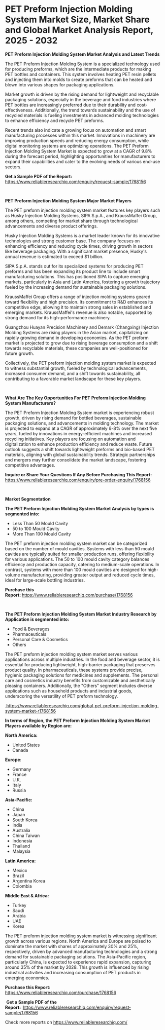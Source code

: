 <p><h1>PET Preform Injection Molding System Market Size, Market Share and Global Market Analysis Report, 2025 - 2032</h1></p><p><strong>PET Preform Injection Molding System Market Analysis and Latest Trends</strong></p>
<p><p>The PET Preform Injection Molding System is a specialized technology used for producing preforms, which are the intermediate products for making PET bottles and containers. This system involves heating PET resin pellets and injecting them into molds to create preforms that can be heated and blown into various shapes for packaging applications. </p><p>Market growth is driven by the rising demand for lightweight and recyclable packaging solutions, especially in the beverage and food industries where PET bottles are increasingly preferred due to their durability and cost-effectiveness. Additionally, the trend towards sustainability and the use of recycled materials is fueling investments in advanced molding technologies to enhance efficiency and recycle PET preforms.</p><p>Recent trends also indicate a growing focus on automation and smart manufacturing processes within this market. Innovations in machinery are improving production speeds and reducing energy consumption, while digital monitoring systems are optimizing operations. The PET Preform Injection Molding System Market is expected to grow at a CAGR of 9.8% during the forecast period, highlighting opportunities for manufacturers to expand their capabilities and cater to the evolving needs of various end-use sectors.</p></p>
<p><strong>Get a Sample PDF of the Report:&nbsp;</strong> <a href="https://www.reliableresearchiq.com/enquiry/request-sample/1768156?utm_campaign=2853&utm_medium=2&utm_source=Github&utm_content=ia&utm_term=27022025&utm_id=pet-preform-injection-molding-system">https://www.reliableresearchiq.com/enquiry/request-sample/1768156</a></p>
<p>&nbsp;</p>
<p><strong>PET Preform Injection Molding System Major Market Players</strong></p>
<p><p>The PET preform injection molding system market features key players such as Husky Injection Molding Systems, SIPA S.p.A., and KraussMaffei Group, among others, competing for market share through technological advancements and diverse product offerings. </p><p>Husky Injection Molding Systems is a market leader known for its innovative technologies and strong customer base. The company focuses on enhancing efficiency and reducing cycle times, driving growth in sectors like beverage packaging. With a significant market presence, Husky's annual revenue is estimated to exceed $1 billion.</p><p>SIPA S.p.A. stands out for its specialized systems for producing PET preforms and has been expanding its product line to include smart manufacturing solutions. This has positioned SIPA to capture emerging markets, particularly in Asia and Latin America, fostering a growth trajectory fueled by the increasing demand for sustainable packaging solutions.</p><p>KraussMaffei Group offers a range of injection molding systems geared toward flexibility and high precision. Its commitment to R&D enhances its competitive edge, allowing it to maintain strong sales in established and emerging markets. KraussMaffei's revenue is also notable, supported by strong demand for its high-performance machinery.</p><p>Guangzhou Huayan Precision Machinery and Demark (Changxing) Injection Molding Systems are rising players in the Asian market, capitalizing on rapidly growing demand in developing economies. As the PET preform market is projected to grow due to rising beverage consumption and a shift towards recyclable materials, these companies are well-positioned for future growth.</p><p>Collectively, the PET preform injection molding system market is expected to witness substantial growth, fueled by technological advancements, increased consumer demand, and a shift towards sustainability, all contributing to a favorable market landscape for these key players.</p></p>
<p>&nbsp;</p>
<p><strong>What Are The Key Opportunities For PET Preform Injection Molding System Manufacturers?</strong></p>
<p><p>The PET Preform Injection Molding System market is experiencing robust growth, driven by rising demand for bottled beverages, sustainable packaging solutions, and advancements in molding technology. The market is projected to expand at a CAGR of approximately 6-8% over the next five years, fueled by innovations in energy-efficient machines and increased recycling initiatives. Key players are focusing on automation and digitalization to enhance production efficiency and reduce waste. Future outlook suggests a shift towards lightweight preforms and bio-based PET materials, aligning with global sustainability trends. Strategic partnerships and mergers may further consolidate the market landscape, fostering competitive advantages.</p></p>
<p><strong>Inquire or Share Your Questions If Any Before Purchasing This Report:</strong> <a href="https://www.reliableresearchiq.com/enquiry/pre-order-enquiry/1768156?utm_campaign=2853&utm_medium=2&utm_source=Github&utm_content=ia&utm_term=27022025&utm_id=pet-preform-injection-molding-system">https://www.reliableresearchiq.com/enquiry/pre-order-enquiry/1768156</a></p>
<p>&nbsp;</p>
<p><strong>Market Segmentation</strong></p>
<p><strong>The PET Preform Injection Molding System Market Analysis by types is segmented into:</strong></p>
<p><ul><li>Less Than 50 Mould Cavity</li><li>50 to 100 Mould Cavity</li><li>More Than 100 Mould Cavity</li></ul></p>
<p><p>The PET preform injection molding system market can be categorized based on the number of mould cavities. Systems with less than 50 mould cavities are typically suited for smaller production runs, offering flexibility for various applications. The 50 to 100 mould cavity category balances efficiency and production capacity, catering to medium-scale operations. In contrast, systems with more than 100 mould cavities are designed for high-volume manufacturing, providing greater output and reduced cycle times, ideal for large-scale bottling industries.</p></p>
<p><strong>Purchase this Report:&nbsp;</strong><a href="https://www.reliableresearchiq.com/purchase/1768156?utm_campaign=2853&utm_medium=2&utm_source=Github&utm_content=ia&utm_term=27022025&utm_id=pet-preform-injection-molding-system">https://www.reliableresearchiq.com/purchase/1768156</a></p>
<p>&nbsp;</p>
<p><strong>The PET Preform Injection Molding System Market Industry Research by Application is segmented into:</strong></p>
<p><ul><li>Food & Beverages</li><li>Pharmaceuticals</li><li>Personal Care & Cosmetics</li><li>Others</li></ul></p>
<p><p>The PET preform injection molding system market serves various applications across multiple industries. In the food and beverage sector, it is essential for producing lightweight, high-barrier packaging that preserves product quality. In pharmaceuticals, these systems provide precise, hygienic packaging solutions for medicines and supplements. The personal care and cosmetics industry benefits from customizable and aesthetically pleasing containers. Additionally, the "Others" segment includes diverse applications such as household products and industrial goods, underscoring the versatility of PET preform technology.</p></p>
<p><a href="https://www.reliableresearchiq.com/global-pet-preform-injection-molding-system-market-r1768156?utm_campaign=2853&utm_medium=2&utm_source=Github&utm_content=ia&utm_term=27022025&utm_id=pet-preform-injection-molding-system">&nbsp;https://www.reliableresearchiq.com/global-pet-preform-injection-molding-system-market-r1768156</a></p>
<p><strong>In terms of Region, the PET Preform Injection Molding System Market Players available by Region are:</strong></p>
<p>
    <p> <strong> North America: </strong>
        <ul>
            <li>United States</li>
            <li>Canada</li>
        </ul>
        </p> 
    <p> <strong> Europe: </strong>
        <ul>
            <li>Germany</li>
            <li>France</li>
            <li>U.K.</li>
            <li>Italy</li>
            <li>Russia</li>
        </ul>
        </p> 
    <p> <strong> Asia-Pacific: </strong>
        <ul>
            <li>China</li>
            <li>Japan</li>
            <li>South Korea</li>
            <li>India</li>
            <li>Australia</li>
            <li>China Taiwan</li>
            <li>Indonesia</li>
            <li>Thailand</li>
            <li>Malaysia</li>
        </ul>
        </p> 
    <p> <strong> Latin America: </strong>
        <ul>
            <li>Mexico</li>
            <li>Brazil</li>
            <li>Argentina Korea</li>
            <li>Colombia</li>
        </ul>
        </p> 
    <p> <strong> Middle East & Africa: </strong>
        <ul>
            <li>Turkey</li>
            <li>Saudi</li>
            <li>Arabia</li>
            <li>UAE</li>
            <li>Korea</li>
        </ul>
    </p>
    </p>
<p><p>The PET preform injection molding system market is witnessing significant growth across various regions. North America and Europe are poised to dominate the market with shares of approximately 30% and 25%, respectively, driven by advanced manufacturing technologies and a strong demand for sustainable packaging solutions. The Asia-Pacific region, particularly China, is expected to experience rapid expansion, capturing around 35% of the market by 2028. This growth is influenced by rising industrial activities and increasing consumption of PET products in emerging economies.</p></p>
<p><strong>Purchase this Report: </strong><a href="https://www.reliableresearchiq.com/purchase/1768156?utm_campaign=2853&utm_medium=2&utm_source=Github&utm_content=ia&utm_term=27022025&utm_id=pet-preform-injection-molding-system">https://www.reliableresearchiq.com/purchase/1768156</a></p>
<p>&nbsp;<strong>Get a Sample PDF of the Report:&nbsp;&nbsp;</strong><a href="https://www.reliableresearchiq.com/enquiry/request-sample/1768156?utm_campaign=2853&utm_medium=2&utm_source=Github&utm_content=ia&utm_term=27022025&utm_id=pet-preform-injection-molding-system">https://www.reliableresearchiq.com/enquiry/request-sample/1768156</a></p>
<p><strong></strong></p>
<p>Check more reports on <a href="https://www.reliableresearchiq.com/?utm_campaign=2853&utm_medium=2&utm_source=Github&utm_content=ia&utm_term=27022025&utm_id=pet-preform-injection-molding-system">https://www.reliableresearchiq.com/</a></p>